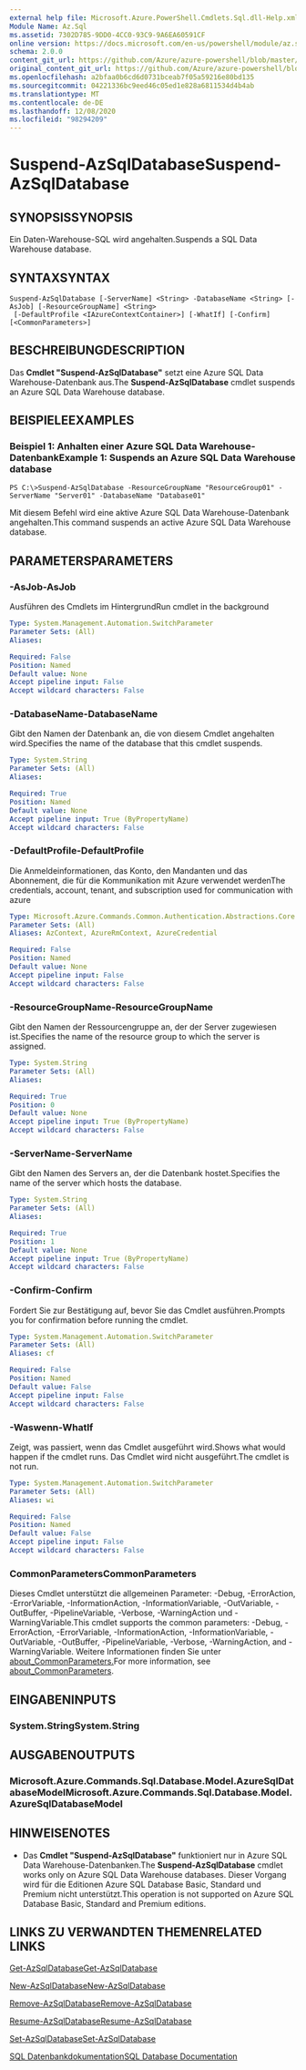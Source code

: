 ```yaml
---
external help file: Microsoft.Azure.PowerShell.Cmdlets.Sql.dll-Help.xml
Module Name: Az.Sql
ms.assetid: 7302D785-9DD0-4CC0-93C9-9A6EA60591CF
online version: https://docs.microsoft.com/en-us/powershell/module/az.sql/suspend-azsqldatabase
schema: 2.0.0
content_git_url: https://github.com/Azure/azure-powershell/blob/master/src/Sql/Sql/help/Suspend-AzSqlDatabase.md
original_content_git_url: https://github.com/Azure/azure-powershell/blob/master/src/Sql/Sql/help/Suspend-AzSqlDatabase.md
ms.openlocfilehash: a2bfaa0b6cd6d0731bceab7f05a59216e80bd135
ms.sourcegitcommit: 04221336bc9eed46c05ed1e828a6811534d4b4ab
ms.translationtype: MT
ms.contentlocale: de-DE
ms.lasthandoff: 12/08/2020
ms.locfileid: "98294209"
---
```

# <span data-ttu-id="b59e7-101">Suspend-AzSqlDatabase</span><span class="sxs-lookup"><span data-stu-id="b59e7-101">Suspend-AzSqlDatabase</span></span>

## <span data-ttu-id="b59e7-102">SYNOPSIS</span><span class="sxs-lookup"><span data-stu-id="b59e7-102">SYNOPSIS</span></span>
<span data-ttu-id="b59e7-103">Ein Daten-Warehouse-SQL wird angehalten.</span><span class="sxs-lookup"><span data-stu-id="b59e7-103">Suspends a SQL Data Warehouse database.</span></span>

## <span data-ttu-id="b59e7-104">SYNTAX</span><span class="sxs-lookup"><span data-stu-id="b59e7-104">SYNTAX</span></span>

```
Suspend-AzSqlDatabase [-ServerName] <String> -DatabaseName <String> [-AsJob] [-ResourceGroupName] <String>
 [-DefaultProfile <IAzureContextContainer>] [-WhatIf] [-Confirm] [<CommonParameters>]
```

## <span data-ttu-id="b59e7-105">BESCHREIBUNG</span><span class="sxs-lookup"><span data-stu-id="b59e7-105">DESCRIPTION</span></span>
<span data-ttu-id="b59e7-106">Das **Cmdlet "Suspend-AzSqlDatabase"** setzt eine Azure SQL Data Warehouse-Datenbank aus.</span><span class="sxs-lookup"><span data-stu-id="b59e7-106">The **Suspend-AzSqlDatabase** cmdlet suspends an Azure SQL Data Warehouse database.</span></span>

## <span data-ttu-id="b59e7-107">BEISPIELE</span><span class="sxs-lookup"><span data-stu-id="b59e7-107">EXAMPLES</span></span>

### <span data-ttu-id="b59e7-108">Beispiel 1: Anhalten einer Azure SQL Data Warehouse-Datenbank</span><span class="sxs-lookup"><span data-stu-id="b59e7-108">Example 1: Suspends an Azure SQL Data Warehouse database</span></span>
```
PS C:\>Suspend-AzSqlDatabase -ResourceGroupName "ResourceGroup01" -ServerName "Server01" -DatabaseName "Database01"
```

<span data-ttu-id="b59e7-109">Mit diesem Befehl wird eine aktive Azure SQL Data Warehouse-Datenbank angehalten.</span><span class="sxs-lookup"><span data-stu-id="b59e7-109">This command suspends an active Azure SQL Data Warehouse database.</span></span>

## <span data-ttu-id="b59e7-110">PARAMETERS</span><span class="sxs-lookup"><span data-stu-id="b59e7-110">PARAMETERS</span></span>

### <span data-ttu-id="b59e7-111">-AsJob</span><span class="sxs-lookup"><span data-stu-id="b59e7-111">-AsJob</span></span>
<span data-ttu-id="b59e7-112">Ausführen des Cmdlets im Hintergrund</span><span class="sxs-lookup"><span data-stu-id="b59e7-112">Run cmdlet in the background</span></span>

```yaml
Type: System.Management.Automation.SwitchParameter
Parameter Sets: (All)
Aliases:

Required: False
Position: Named
Default value: None
Accept pipeline input: False
Accept wildcard characters: False
```

### <span data-ttu-id="b59e7-113">-DatabaseName</span><span class="sxs-lookup"><span data-stu-id="b59e7-113">-DatabaseName</span></span>
<span data-ttu-id="b59e7-114">Gibt den Namen der Datenbank an, die von diesem Cmdlet angehalten wird.</span><span class="sxs-lookup"><span data-stu-id="b59e7-114">Specifies the name of the database that this cmdlet suspends.</span></span>

```yaml
Type: System.String
Parameter Sets: (All)
Aliases:

Required: True
Position: Named
Default value: None
Accept pipeline input: True (ByPropertyName)
Accept wildcard characters: False
```

### <span data-ttu-id="b59e7-115">-DefaultProfile</span><span class="sxs-lookup"><span data-stu-id="b59e7-115">-DefaultProfile</span></span>
<span data-ttu-id="b59e7-116">Die Anmeldeinformationen, das Konto, den Mandanten und das Abonnement, die für die Kommunikation mit Azure verwendet werden</span><span class="sxs-lookup"><span data-stu-id="b59e7-116">The credentials, account, tenant, and subscription used for communication with azure</span></span>

```yaml
Type: Microsoft.Azure.Commands.Common.Authentication.Abstractions.Core.IAzureContextContainer
Parameter Sets: (All)
Aliases: AzContext, AzureRmContext, AzureCredential

Required: False
Position: Named
Default value: None
Accept pipeline input: False
Accept wildcard characters: False
```

### <span data-ttu-id="b59e7-117">-ResourceGroupName</span><span class="sxs-lookup"><span data-stu-id="b59e7-117">-ResourceGroupName</span></span>
<span data-ttu-id="b59e7-118">Gibt den Namen der Ressourcengruppe an, der der Server zugewiesen ist.</span><span class="sxs-lookup"><span data-stu-id="b59e7-118">Specifies the name of the resource group to which the server is assigned.</span></span>

```yaml
Type: System.String
Parameter Sets: (All)
Aliases:

Required: True
Position: 0
Default value: None
Accept pipeline input: True (ByPropertyName)
Accept wildcard characters: False
```

### <span data-ttu-id="b59e7-119">-ServerName</span><span class="sxs-lookup"><span data-stu-id="b59e7-119">-ServerName</span></span>
<span data-ttu-id="b59e7-120">Gibt den Namen des Servers an, der die Datenbank hostet.</span><span class="sxs-lookup"><span data-stu-id="b59e7-120">Specifies the name of the server which hosts the database.</span></span>

```yaml
Type: System.String
Parameter Sets: (All)
Aliases:

Required: True
Position: 1
Default value: None
Accept pipeline input: True (ByPropertyName)
Accept wildcard characters: False
```

### <span data-ttu-id="b59e7-121">-Confirm</span><span class="sxs-lookup"><span data-stu-id="b59e7-121">-Confirm</span></span>
<span data-ttu-id="b59e7-122">Fordert Sie zur Bestätigung auf, bevor Sie das Cmdlet ausführen.</span><span class="sxs-lookup"><span data-stu-id="b59e7-122">Prompts you for confirmation before running the cmdlet.</span></span>

```yaml
Type: System.Management.Automation.SwitchParameter
Parameter Sets: (All)
Aliases: cf

Required: False
Position: Named
Default value: False
Accept pipeline input: False
Accept wildcard characters: False
```

### <span data-ttu-id="b59e7-123">-Waswenn</span><span class="sxs-lookup"><span data-stu-id="b59e7-123">-WhatIf</span></span>
<span data-ttu-id="b59e7-124">Zeigt, was passiert, wenn das Cmdlet ausgeführt wird.</span><span class="sxs-lookup"><span data-stu-id="b59e7-124">Shows what would happen if the cmdlet runs.</span></span>
<span data-ttu-id="b59e7-125">Das Cmdlet wird nicht ausgeführt.</span><span class="sxs-lookup"><span data-stu-id="b59e7-125">The cmdlet is not run.</span></span>

```yaml
Type: System.Management.Automation.SwitchParameter
Parameter Sets: (All)
Aliases: wi

Required: False
Position: Named
Default value: False
Accept pipeline input: False
Accept wildcard characters: False
```

### <span data-ttu-id="b59e7-126">CommonParameters</span><span class="sxs-lookup"><span data-stu-id="b59e7-126">CommonParameters</span></span>
<span data-ttu-id="b59e7-127">Dieses Cmdlet unterstützt die allgemeinen Parameter: -Debug, -ErrorAction, -ErrorVariable, -InformationAction, -InformationVariable, -OutVariable, -OutBuffer, -PipelineVariable, -Verbose, -WarningAction und -WarningVariable.</span><span class="sxs-lookup"><span data-stu-id="b59e7-127">This cmdlet supports the common parameters: -Debug, -ErrorAction, -ErrorVariable, -InformationAction, -InformationVariable, -OutVariable, -OutBuffer, -PipelineVariable, -Verbose, -WarningAction, and -WarningVariable.</span></span> <span data-ttu-id="b59e7-128">Weitere Informationen finden Sie unter [about_CommonParameters.](http://go.microsoft.com/fwlink/?LinkID=113216)</span><span class="sxs-lookup"><span data-stu-id="b59e7-128">For more information, see [about_CommonParameters](http://go.microsoft.com/fwlink/?LinkID=113216).</span></span>

## <span data-ttu-id="b59e7-129">EINGABEN</span><span class="sxs-lookup"><span data-stu-id="b59e7-129">INPUTS</span></span>

### <span data-ttu-id="b59e7-130">System.String</span><span class="sxs-lookup"><span data-stu-id="b59e7-130">System.String</span></span>

## <span data-ttu-id="b59e7-131">AUSGABEN</span><span class="sxs-lookup"><span data-stu-id="b59e7-131">OUTPUTS</span></span>

### <span data-ttu-id="b59e7-132">Microsoft.Azure.Commands.Sql.Database.Model.AzureSqlDatabaseModel</span><span class="sxs-lookup"><span data-stu-id="b59e7-132">Microsoft.Azure.Commands.Sql.Database.Model.AzureSqlDatabaseModel</span></span>

## <span data-ttu-id="b59e7-133">HINWEISE</span><span class="sxs-lookup"><span data-stu-id="b59e7-133">NOTES</span></span>
* <span data-ttu-id="b59e7-134">Das **Cmdlet "Suspend-AzSqlDatabase"** funktioniert nur in Azure SQL Data Warehouse-Datenbanken.</span><span class="sxs-lookup"><span data-stu-id="b59e7-134">The **Suspend-AzSqlDatabase** cmdlet works only on Azure SQL Data Warehouse databases.</span></span> <span data-ttu-id="b59e7-135">Dieser Vorgang wird für die Editionen Azure SQL Database Basic, Standard und Premium nicht unterstützt.</span><span class="sxs-lookup"><span data-stu-id="b59e7-135">This operation is not supported on Azure SQL Database Basic, Standard and Premium editions.</span></span>

## <span data-ttu-id="b59e7-136">LINKS ZU VERWANDTEN THEMEN</span><span class="sxs-lookup"><span data-stu-id="b59e7-136">RELATED LINKS</span></span>

[<span data-ttu-id="b59e7-137">Get-AzSqlDatabase</span><span class="sxs-lookup"><span data-stu-id="b59e7-137">Get-AzSqlDatabase</span></span>](./Get-AzSqlDatabase.md)

[<span data-ttu-id="b59e7-138">New-AzSqlDatabase</span><span class="sxs-lookup"><span data-stu-id="b59e7-138">New-AzSqlDatabase</span></span>](./New-AzSqlDatabase.md)

[<span data-ttu-id="b59e7-139">Remove-AzSqlDatabase</span><span class="sxs-lookup"><span data-stu-id="b59e7-139">Remove-AzSqlDatabase</span></span>](./Remove-AzSqlDatabase.md)

[<span data-ttu-id="b59e7-140">Resume-AzSqlDatabase</span><span class="sxs-lookup"><span data-stu-id="b59e7-140">Resume-AzSqlDatabase</span></span>](./Resume-AzSqlDatabase.md)

[<span data-ttu-id="b59e7-141">Set-AzSqlDatabase</span><span class="sxs-lookup"><span data-stu-id="b59e7-141">Set-AzSqlDatabase</span></span>](./Set-AzSqlDatabase.md)

[<span data-ttu-id="b59e7-142">SQL Datenbankdokumentation</span><span class="sxs-lookup"><span data-stu-id="b59e7-142">SQL Database Documentation</span></span>](https://docs.microsoft.com/azure/sql-database/)


